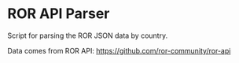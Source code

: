 # ROR API Parser

Script for parsing the ROR JSON data by country.

Data comes from ROR API: https://github.com/ror-community/ror-api
